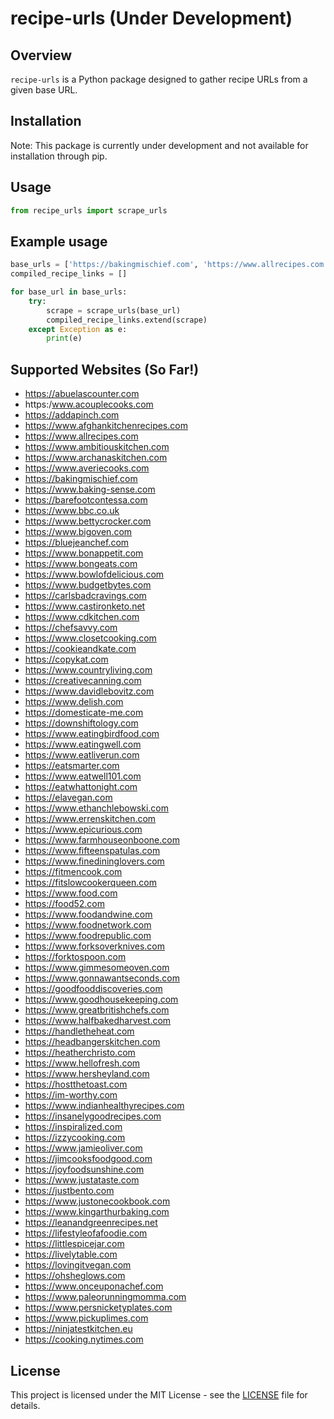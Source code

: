 # recipe-urls (Under Development)

## Overview

`recipe-urls` is a Python package designed to gather recipe URLs from a given base URL.

## Installation

Note: This package is currently under development and not available for installation through pip.

<!-- https://```bash
pip install recipe-urls
``` -->

## Usage

```python
from recipe_urls import scrape_urls
```

## Example usage

```python
base_urls = ['https://bakingmischief.com', 'https://www.allrecipes.com']
compiled_recipe_links = []

for base_url in base_urls:
    try:
        scrape = scrape_urls(base_url)
        compiled_recipe_links.extend(scrape)
    except Exception as e:
        print(e)
```

## Supported Websites (So Far!)

- https://abuelascounter.com
- https:/www.acouplecooks.com
- https://addapinch.com
- https://www.afghankitchenrecipes.com
- https://www.allrecipes.com
- https://www.ambitiouskitchen.com
- https://www.archanaskitchen.com
- https://www.averiecooks.com
- https://bakingmischief.com
- https://www.baking-sense.com
- https://barefootcontessa.com
- https://www.bbc.co.uk
- https://www.bettycrocker.com
- https://www.bigoven.com
- https://bluejeanchef.com
- https://www.bonappetit.com
- https://www.bongeats.com
- https://www.bowlofdelicious.com
- https://www.budgetbytes.com
- https://carlsbadcravings.com
- https://www.castironketo.net
- https://www.cdkitchen.com
- https://chefsavvy.com
- https://www.closetcooking.com
- https://cookieandkate.com
- https://copykat.com 
- https://www.countryliving.com
- https://creativecanning.com
- https://www.davidlebovitz.com
- https://www.delish.com
- https://domesticate-me.com
- https://downshiftology.com
- https://www.eatingbirdfood.com
- https://www.eatingwell.com
- https://www.eatliverun.com
- https://eatsmarter.com
- https://www.eatwell101.com
- https://eatwhattonight.com
- https://elavegan.com
- https://www.ethanchlebowski.com
- https://www.errenskitchen.com
- https://www.epicurious.com
- https://www.farmhouseonboone.com
- https://www.fifteenspatulas.com
- https://www.finedininglovers.com
- https://fitmencook.com
- https://fitslowcookerqueen.com
- https://www.food.com
- https://food52.com
- https://www.foodandwine.com
- https://www.foodnetwork.com
- https://www.foodrepublic.com
- https://www.forksoverknives.com
- https://forktospoon.com
- https://www.gimmesomeoven.com
- https://www.gonnawantseconds.com
- https://goodfooddiscoveries.com
- https://www.goodhousekeeping.com
- https://www.greatbritishchefs.com
- https://www.halfbakedharvest.com
- https://handletheheat.com
- https://headbangerskitchen.com
- https://heatherchristo.com
- https://www.hellofresh.com
- https://www.hersheyland.com
- https://hostthetoast.com
- https://im-worthy.com
- https://www.indianhealthyrecipes.com
- https://insanelygoodrecipes.com
- https://inspiralized.com
- https://izzycooking.com
- https://www.jamieoliver.com
- https://jimcooksfoodgood.com
- https://joyfoodsunshine.com
- https://www.justataste.com
- https://justbento.com
- https://www.justonecookbook.com
- https://www.kingarthurbaking.com
- https://leanandgreenrecipes.net
- https://lifestyleofafoodie.com
- https://littlespicejar.com
- https://livelytable.com
- https://lovingitvegan.com
- https://ohsheglows.com
- https://www.onceuponachef.com
- https://www.paleorunningmomma.com
- https://www.persnicketyplates.com
- https://www.pickuplimes.com
- https://ninjatestkitchen.eu
- https://cooking.nytimes.com


## License

This project is licensed under the MIT License - see the [LICENSE](LICENSE) file for details.